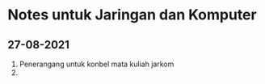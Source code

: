 # Notes untuk Jaringan dan Komputer

## 27-08-2021

1. Penerangang untuk konbel mata kuliah jarkom
2.  

